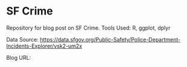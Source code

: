 # SF Crime
Repository for blog post on SF Crime. Tools Used: R, ggplot, dplyr 

Data Source: https://data.sfgov.org/Public-Safety/Police-Department-Incidents-Explorer/vsk2-um2x

Blog URL: 
